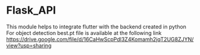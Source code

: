 # Flask_API

This module helps to integrate flutter with the backend created in python 
For object detection best.pt file is available at the following link https://drive.google.com/file/d/16CaHwScpPdl3Z4Komamh2jqT2UG8ZJYN/view?usp=sharing
